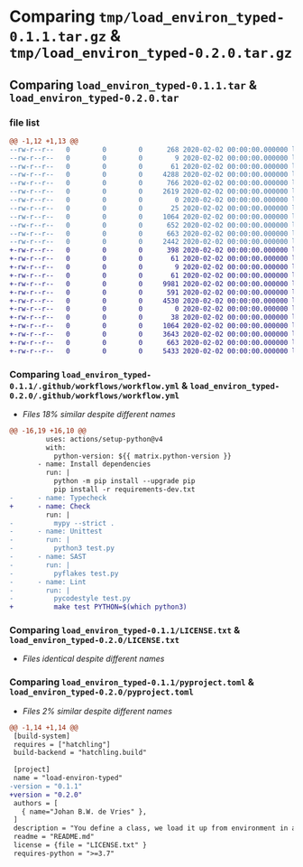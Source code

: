 # Comparing `tmp/load_environ_typed-0.1.1.tar.gz` & `tmp/load_environ_typed-0.2.0.tar.gz`

## Comparing `load_environ_typed-0.1.1.tar` & `load_environ_typed-0.2.0.tar`

### file list

```diff
@@ -1,12 +1,13 @@
--rw-r--r--   0        0        0      268 2020-02-02 00:00:00.000000 load_environ_typed-0.1.1/Makefile
--rw-r--r--   0        0        0        9 2020-02-02 00:00:00.000000 load_environ_typed-0.1.1/password.txt
--rw-r--r--   0        0        0       61 2020-02-02 00:00:00.000000 load_environ_typed-0.1.1/requirements-dev.txt
--rw-r--r--   0        0        0     4288 2020-02-02 00:00:00.000000 load_environ_typed-0.1.1/test.py
--rw-r--r--   0        0        0      766 2020-02-02 00:00:00.000000 load_environ_typed-0.1.1/.github/workflows/workflow.yml
--rw-r--r--   0        0        0     2619 2020-02-02 00:00:00.000000 load_environ_typed-0.1.1/load_environ_typed/__init__.py
--rw-r--r--   0        0        0        0 2020-02-02 00:00:00.000000 load_environ_typed-0.1.1/load_environ_typed/py.typed
--rw-r--r--   0        0        0       25 2020-02-02 00:00:00.000000 load_environ_typed-0.1.1/.gitignore
--rw-r--r--   0        0        0     1064 2020-02-02 00:00:00.000000 load_environ_typed-0.1.1/LICENSE.txt
--rw-r--r--   0        0        0      652 2020-02-02 00:00:00.000000 load_environ_typed-0.1.1/README.md
--rw-r--r--   0        0        0      663 2020-02-02 00:00:00.000000 load_environ_typed-0.1.1/pyproject.toml
--rw-r--r--   0        0        0     2442 2020-02-02 00:00:00.000000 load_environ_typed-0.1.1/PKG-INFO
+-rw-r--r--   0        0        0      398 2020-02-02 00:00:00.000000 load_environ_typed-0.2.0/Makefile
+-rw-r--r--   0        0        0       61 2020-02-02 00:00:00.000000 load_environ_typed-0.2.0/WISHLIST.txt
+-rw-r--r--   0        0        0        9 2020-02-02 00:00:00.000000 load_environ_typed-0.2.0/password.txt
+-rw-r--r--   0        0        0       61 2020-02-02 00:00:00.000000 load_environ_typed-0.2.0/requirements-dev.txt
+-rw-r--r--   0        0        0     9981 2020-02-02 00:00:00.000000 load_environ_typed-0.2.0/test.py
+-rw-r--r--   0        0        0      591 2020-02-02 00:00:00.000000 load_environ_typed-0.2.0/.github/workflows/workflow.yml
+-rw-r--r--   0        0        0     4530 2020-02-02 00:00:00.000000 load_environ_typed-0.2.0/load_environ_typed/__init__.py
+-rw-r--r--   0        0        0        0 2020-02-02 00:00:00.000000 load_environ_typed-0.2.0/load_environ_typed/py.typed
+-rw-r--r--   0        0        0       38 2020-02-02 00:00:00.000000 load_environ_typed-0.2.0/.gitignore
+-rw-r--r--   0        0        0     1064 2020-02-02 00:00:00.000000 load_environ_typed-0.2.0/LICENSE.txt
+-rw-r--r--   0        0        0     3643 2020-02-02 00:00:00.000000 load_environ_typed-0.2.0/README.md
+-rw-r--r--   0        0        0      663 2020-02-02 00:00:00.000000 load_environ_typed-0.2.0/pyproject.toml
+-rw-r--r--   0        0        0     5433 2020-02-02 00:00:00.000000 load_environ_typed-0.2.0/PKG-INFO
```

### Comparing `load_environ_typed-0.1.1/.github/workflows/workflow.yml` & `load_environ_typed-0.2.0/.github/workflows/workflow.yml`

 * *Files 18% similar despite different names*

```diff
@@ -16,19 +16,10 @@
         uses: actions/setup-python@v4
         with:
           python-version: ${{ matrix.python-version }}
       - name: Install dependencies
         run: |
           python -m pip install --upgrade pip
           pip install -r requirements-dev.txt
-      - name: Typecheck
+      - name: Check
         run: |
-          mypy --strict .
-      - name: Unittest
-        run: |
-          python3 test.py
-      - name: SAST
-        run: |
-          pyflakes test.py
-      - name: Lint
-        run: |
-          pycodestyle test.py
+          make test PYTHON=$(which python3)
```

### Comparing `load_environ_typed-0.1.1/LICENSE.txt` & `load_environ_typed-0.2.0/LICENSE.txt`

 * *Files identical despite different names*

### Comparing `load_environ_typed-0.1.1/pyproject.toml` & `load_environ_typed-0.2.0/pyproject.toml`

 * *Files 2% similar despite different names*

```diff
@@ -1,14 +1,14 @@
 [build-system]
 requires = ["hatchling"]
 build-backend = "hatchling.build"
 
 [project]
 name = "load-environ-typed"
-version = "0.1.1"
+version = "0.2.0"
 authors = [
   { name="Johan B.W. de Vries" },
 ]
 description = "You define a class, we load it up from environment in a type safe way"
 readme = "README.md"
 license = {file = "LICENSE.txt" }
 requires-python = ">=3.7"
```

